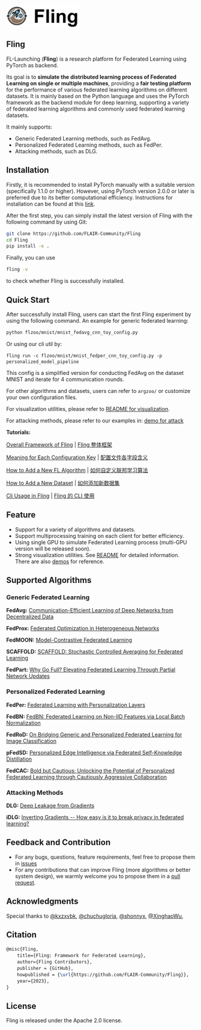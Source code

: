<img src="./README.assets/fling.png" style="zoom: 25%;" />

## Fling

FL-Launching (**Fling**) is a research platform for Federated Learning using PyTorch as backend. 

Its goal is to **simulate the distributed learning process of Federated Learning on single or multiple machines**, providing a **fair testing platform** for the performance of various federated learning algorithms on different datasets. It is mainly based on the Python language and uses the PyTorch framework as the backend module for deep learning, supporting a variety of federated learning algorithms and commonly used federated learning datasets.

It mainly supports:

- Generic Federated Learning methods, such as FedAvg.
- Personalized Federated Learning methods, such as FedPer.
- Attacking methods, such as DLG.

## Installation

Firstly, it is recommended to install PyTorch manually with a suitable version (specifically 1.1.0 or higher). However, using PyTorch version 2.0.0 or later is preferred due to its better computational efficiency. Instructions for installation can be found at this [link](https://pytorch.org/get-started/locally/).

After the first step, you can simply install the latest version of Fling with the following command by using Git:

```bash
git clone https://github.com/FLAIR-Community/Fling
cd Fling
pip install -e .
```

Finally, you can use

```bash
fling -v
```

to check whether Fling is successfully installed.

## Quick Start

After successfully install Fling, users can start the first Fling experiment by using the following command. An example for generic federated learning:

```bash
python flzoo/mnist/mnist_fedavg_cnn_toy_config.py
```

Or using our cli util by:

```shell
fling run -c flzoo/mnist/mnist_fedper_cnn_toy_config.py -p personalized_model_pipeline
```

This config is a simplified version for conducting FedAvg on the dataset MNIST and iterate for 4 communication rounds.

For other algorithms and datasets, users can refer to `argzoo/` or customize your own configuration files.

For visualization utilities, please refer to [README for visualization](https://github.com/FLAIR-Community/Fling/tree/main/fling/utils/visualize_utils/README.md).

For attacking methods, please refer to our examples in: [demo for attack](https://github.com/FLAIR-Community/Fling/blob/main/fling/utils/attack_utils/demo)

**Tutorials:**

[Overall Framework of Fling](https://github.com/FLAIR-Community/Fling/blob/main/docs/framework_for_fling_en.md) | [Fling 整体框架](https://github.com/FLAIR-Community/Fling/blob/main/docs/framework_for_fling_zh.md)

[Meaning for Each Configuration Key](https://github.com/FLAIR-Community/Fling/blob/main/docs/meaning_for_configurations_en.md) | [配置文件各字段含义](https://github.com/FLAIR-Community/Fling/blob/main/docs/meaning_for_configurations_zh.md)

[How to Add a New FL Algorithm](https://github.com/FLAIR-Community/Fling/blob/main/docs/how_to_add_new_algorithm_en.md) | [如何自定义联邦学习算法](https://github.com/FLAIR-Community/Fling/blob/main/docs/how_to_add_new_algorithm_zh.md)

[How to Add a New Dataset](https://github.com/FLAIR-Community/Fling/blob/main/docs/how_to_add_new_dataset_en.md) | [如何添加新数据集](https://github.com/FLAIR-Community/Fling/blob/main/docs/how_to_add_new_dataset_zh.md)

[Cli Usage in Fling](https://github.com/FLAIR-Community/Fling/blob/main/docs/cli_en.md) | [Fling 的 CLI 使用](https://github.com/FLAIR-Community/Fling/blob/main/docs/cli_zh.md)

## Feature

- Support for a variety of algorithms and datasets.
- Support multiprocessing training on each client for better efficiency.
- Using single GPU to simulate Federated Learning process (multi-GPU version will be released soon).
- Strong visualization utilities. See [README](https://github.com/FLAIR-Community/Fling/tree/main/fling/utils/visualize_utils/README.md) for detailed information. There are also [demos](https://github.com/FLAIR-Community/Fling/blob/main/fling/utils/visualize_utils/demo) for reference.

## Supported Algorithms

### Generic Federated Learning

**FedAvg:** [Communication-Efficient Learning of Deep Networks from Decentralized Data](https://proceedings.mlr.press/v54/mcmahan17a/mcmahan17a.pdf)

**FedProx:** [Federated Optimization in Heterogeneous Networks](https://arxiv.org/pdf/1812.06127.pdf)

**FedMOON:** [Model-Contrastive Federated Learning](https://openaccess.thecvf.com/content/CVPR2021/papers/Li_Model-Contrastive_Federated_Learning_CVPR_2021_paper.pdf)

**SCAFFOLD:** [SCAFFOLD: Stochastic Controlled Averaging for Federated Learning ](https://arxiv.org/abs/1910.06378)

**FedPart:** [Why Go Full? Elevating Federated Learning Through Partial Network Updates](https://arxiv.org/abs/2410.11559)

### Personalized Federated Learning

**FedPer:** [Federated Learning with Personalization Layers](https://arxiv.org/pdf/1912.00818v1.pdf)

**FedBN:** [FedBN: Federated Learning on Non-IID Features via Local Batch Normalization](https://arxiv.org/pdf/2102.07623.pdf)

**FedRoD:** [On Bridging Generic and Personalized Federated Learning for Image Classification](https://openreview.net/pdf?id=I1hQbx10Kxn)

**pFedSD:** [Personalized Edge Intelligence via Federated Self-Knowledge Distillation](https://ieeexplore.ieee.org/abstract/document/9964434)

**FedCAC:** [Bold but Cautious: Unlocking the Potential of Personalized Federated Learning through Cautiously Aggressive Collaboration]()

### Attacking Methods

**DLG:** [Deep Leakage from Gradients](https://arxiv.org/abs/1906.08935)

**iDLG:** [Inverting Gradients -- How easy is it to break privacy in federated learning?](https://arxiv.org/abs/2003.14053)

## Feedback and Contribution

- For any bugs, questions, feature requirements, feel free to propose them in [issues](https://github.com/FLAIR-Community/Fling/issues)
- For any contributions that can improve Fling (more algorithms or better system design), we warmly welcome you to propose them in a [pull request](https://github.com/FLAIR-Community/Fling/pulls).

## Acknowledgments

Special thanks to [@kxzxvbk](https://github.com/kxzxvbk), [@chuchugloria](https://github.com/chuchugloria), [@shonnyx](https://github.com/shonnyx), [@XinghaoWu](https://github.com/XinghaoWu), 


## Citation
```latex
@misc{Fling,
    title={Fling: Framework for Federated Learning},
    author={Fling Contributors},
    publisher = {GitHub},
    howpublished = {\url{https://github.com/FLAIR-Community/Fling}},
    year={2023},
}
```

## License
Fling is released under the Apache 2.0 license.
